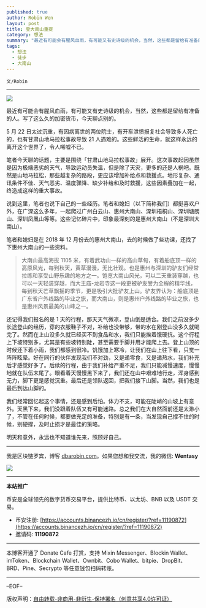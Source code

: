 ```yaml
---
published: true
author: Robin Wen
layout: post
title: 登大南山重提
category: 想法
summary: "最近有可能会有腥风血雨，有可能又有史诗级的机会，当然，这些都是留给有准备的人。写了这么久的加密货币，今天聊点别的。5 月 22 日太过沉重，有因病离世的两位院士，有开车泄愤报复社会导致多人死亡的，也有甘肃山地马拉松事故导致 21 人遇难的。这些鲜活的生命，就这样永远的离开这个世界了，令人唏嘘不已。我们经常回忆起这个事情，还是感到后怕。体力不支，可能在陡峭的山坡上有意外。天黑下来，我们没跟着队伍又有可能迷路。总之我们在大自然面前还是太渺小了，不管在任何时候，都要做充足的准备，特别是有一条，当发现自己撑不住的时候，别硬撑，及时止损才是最佳的策略。明天和意外，永远也不知道谁先来，照顾好自己。"
tags:
  - 想法
  - 徒步
  - 大南山
---
```


`文/Robin`

***

![](https://cdn.dbarobin.com/m9sorwb.png)

最近有可能会有腥风血雨，有可能又有史诗级的机会，当然，这些都是留给有准备的人。写了这么久的加密货币，今天聊点别的。

5 月 22 日太过沉重，有因病离世的两位院士，有开车泄愤报复社会导致多人死亡的，也有甘肃山地马拉松事故导致 21 人遇难的。这些鲜活的生命，就这样永远的离开这个世界了，令人唏嘘不已。

笔者今天聊的话题，主要是围绕「甘肃山地马拉松事故」展开。这次事故起因虽然是因为极端恶劣的天气，导致运动员失温，但是除了天灾，更多的还是人祸吧。既然是山地马拉松，那些越复杂的路段，更应该增加补给点和救援点。地形复杂、通讯条件不佳、天气恶劣、温度骤降、缺少补给和及时救援，这些因素叠加在一起，终造成这样的重大事故。

说到这里，笔者也说下自己的一些经历。笔者和媳妇（以下简称我们）都挺喜欢户外，在广深这么多年，一起爬过广州白云山、惠州大南山、深圳梧桐山、深圳塘朗山、深圳凤凰山等等。这些记忆碎片中，印象最深刻的是惠州大南山（不是深圳大南山）。

笔者和媳妇是在 2018 年 12 月份去的惠州大南山，去的时候做了些功课，还找了下惠州大南山的一些资料。

> 大南山最高海拔 1105 米，有着武功山一样的高山草甸，有着船底顶一样的高原风光，每到秋天，黄草漫漫，无比壮观。也是惠州与深圳的驴友们经常拉练和享受山野乐趣的地方之一。饱览大南山风光，可以二天重装穿越，也可以一天轻装穿越，而大王庙-龙岩寺这一段更被驴友誉为全程的精华线，每到秋天芒草飘摇的季节，更是吸引大批驴友上山。驴友界认为：船底顶是广东省户外线路的毕业之旅，而大南山，则是惠州户外线路的毕业之旅，也是惠州风景最美的山峰之一。

还记得我们报名的是 1 天的行程，那天天气微凉，登山倒是适合。我们之前没多少长途登山的经历，穿的衣服鞋子不对，补给也没带够，带的水在刚登山没多久就喝完了。然而在上山没多久就已经买不到食品和水，我们只能挨着饿硬抗。这个行程上下坡特别多，尤其是有些坡特别陡，甚至需要手脚并用才能爬上去。登上山顶的时候还下着小雨，我们都感到很冷。饥饿加上寒冷，让我们在山上往下看，只觉一阵阵眩晕。好在同行的伙伴发现我们不对劲，又是递零食，又是递热水，我们补充后才感觉好多了。后续的行程，由于我们补给严重不足，我们只能减慢速度，慢慢地就在队伍末尾了。眼看着天慢慢黑下来了，我们还在山中艰难地行走，浑身感到无力，脚下更是感觉沉重。最后还是领队返回，把我们接下山脚。当然，我们也是最后到达山脚的。

我们经常回忆起这个事情，还是感到后怕。体力不支，可能在陡峭的山坡上有意外。天黑下来，我们没跟着队伍又有可能迷路。总之我们在大自然面前还是太渺小了，不管在任何时候，都要做充足的准备，特别是有一条，当发现自己撑不住的时候，别硬撑，及时止损才是最佳的策略。

明天和意外，永远也不知道谁先来，照顾好自己。

***

我是区块链罗宾，博客 [dbarobin.com](https://dbarobin.com/)。如果您想和我交流，我的微信: **Wentasy**

![](https://cdn.dbarobin.com/v4yywe2.png)

***

**本站推广**

币安是全球领先的数字货币交易平台，提供比特币、以太坊、BNB 以及 USDT 交易。

* 币安注册: [https://accounts.binancezh.io/cn/register/?ref=11190872](https://accounts.binancezh.io/cn/register/?ref=11190872)
* 邀请码: **11190872**

***

本博客开通了 Donate Cafe 打赏，支持 Mixin Messenger、Blockin Wallet、imToken、Blockchain Wallet、Ownbit、Cobo Wallet、bitpie、DropBit、BRD、Pine、Secrypto 等任意钱包扫码转账。

<center>
    <div class="--donate-button"
         data-button-id="f8b9df0d-af9a-460d-8258-d3f435445075"
    ></div>
</center>

***

–EOF–

版权声明：[自由转载-非商用-非衍生-保持署名（创意共享4.0许可证）](http://creativecommons.org/licenses/by-nc-nd/4.0/deed.zh)